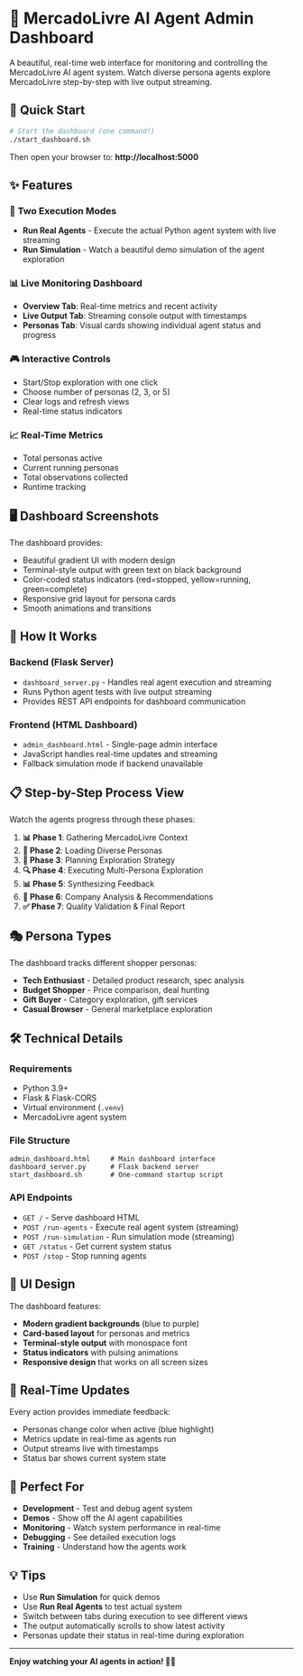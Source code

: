 # 🤖 MercadoLivre AI Agent Admin Dashboard

A beautiful, real-time web interface for monitoring and controlling the MercadoLivre AI agent system. Watch diverse persona agents explore MercadoLivre step-by-step with live output streaming.

## 🚀 Quick Start

```bash
# Start the dashboard (one command!)
./start_dashboard.sh
```

Then open your browser to: **http://localhost:5000**

## ✨ Features

### 🎯 **Two Execution Modes**
- **Run Real Agents** - Execute the actual Python agent system with live streaming
- **Run Simulation** - Watch a beautiful demo simulation of the agent exploration

### 📊 **Live Monitoring Dashboard**
- **Overview Tab**: Real-time metrics and recent activity
- **Live Output Tab**: Streaming console output with timestamps
- **Personas Tab**: Visual cards showing individual agent status and progress

### 🎮 **Interactive Controls**
- Start/Stop exploration with one click
- Choose number of personas (2, 3, or 5)
- Clear logs and refresh views
- Real-time status indicators

### 📈 **Real-Time Metrics**
- Total personas active
- Current running personas  
- Total observations collected
- Runtime tracking

## 🖥️ **Dashboard Screenshots**

The dashboard provides:
- Beautiful gradient UI with modern design
- Terminal-style output with green text on black background
- Color-coded status indicators (red=stopped, yellow=running, green=complete)
- Responsive grid layout for persona cards
- Smooth animations and transitions

## 🔧 **How It Works**

### Backend (Flask Server)
- `dashboard_server.py` - Handles real agent execution and streaming
- Runs Python agent tests with live output streaming
- Provides REST API endpoints for dashboard communication

### Frontend (HTML Dashboard) 
- `admin_dashboard.html` - Single-page admin interface
- JavaScript handles real-time updates and streaming
- Fallback simulation mode if backend unavailable

## 📋 **Step-by-Step Process View**

Watch the agents progress through these phases:

1. **📊 Phase 1**: Gathering MercadoLivre Context
2. **👥 Phase 2**: Loading Diverse Personas  
3. **🎯 Phase 3**: Planning Exploration Strategy
4. **🔍 Phase 4**: Executing Multi-Persona Exploration
5. **📊 Phase 5**: Synthesizing Feedback
6. **🏢 Phase 6**: Company Analysis & Recommendations
7. **✅ Phase 7**: Quality Validation & Final Report

## 🎭 **Persona Types**

The dashboard tracks different shopper personas:
- **Tech Enthusiast** - Detailed product research, spec analysis
- **Budget Shopper** - Price comparison, deal hunting
- **Gift Buyer** - Category exploration, gift services
- **Casual Browser** - General marketplace exploration

## 🛠️ **Technical Details**

### Requirements
- Python 3.9+
- Flask & Flask-CORS
- Virtual environment (`.venv`)
- MercadoLivre agent system

### File Structure
```
admin_dashboard.html     # Main dashboard interface
dashboard_server.py      # Flask backend server
start_dashboard.sh       # One-command startup script
```

### API Endpoints
- `GET /` - Serve dashboard HTML
- `POST /run-agents` - Execute real agent system (streaming)
- `POST /run-simulation` - Run simulation mode (streaming)
- `GET /status` - Get current system status
- `POST /stop` - Stop running agents

## 🎨 **UI Design**

The dashboard features:
- **Modern gradient backgrounds** (blue to purple)
- **Card-based layout** for personas and metrics
- **Terminal-style output** with monospace font
- **Status indicators** with pulsing animations
- **Responsive design** that works on all screen sizes

## 🔄 **Real-Time Updates**

Every action provides immediate feedback:
- Personas change color when active (blue highlight)
- Metrics update in real-time as agents run
- Output streams live with timestamps
- Status bar shows current system state

## 🎯 **Perfect For**

- **Development** - Test and debug agent system
- **Demos** - Show off the AI agent capabilities
- **Monitoring** - Watch system performance in real-time
- **Debugging** - See detailed execution logs
- **Training** - Understand how the agents work

## 💡 **Tips**

- Use **Run Simulation** for quick demos
- Use **Run Real Agents** to test actual system
- Switch between tabs during execution to see different views
- The output automatically scrolls to show latest activity
- Personas update their status in real-time during exploration

---

**Enjoy watching your AI agents in action! 🤖✨** 